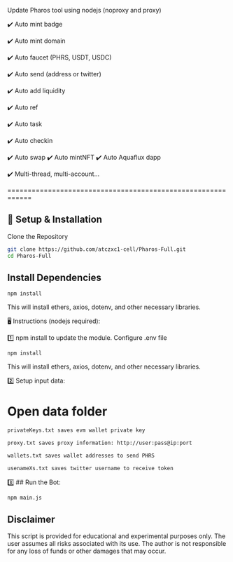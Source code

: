 Update Pharos tool using nodejs (noproxy and proxy)

✔️ Auto mint badge

✔️ Auto mint domain

✔️ Auto faucet (PHRS, USDT, USDC)

✔️ Auto send (address or twitter)

✔️ Auto add liquidity

✔️ Auto ref

✔️ Auto task

✔️ Auto checkin

✔️ Auto swap
✔️ Auto mintNFT
✔️ Auto Aquaflux dapp

✔️ Multi-thread, multi-account...

============================================================

## 🚀 Setup & Installation
Clone the Repository
```bash
git clone https://github.com/atczxc1-cell/Pharos-Full.git
cd Pharos-Full
```
## Install Dependencies
```bash
npm install
```
This will install ethers, axios, dotenv, and other necessary libraries.

🖥 Instructions (nodejs required):

1️⃣ npm install to update the module. Configure .env file
```bash
npm install
```
This will install ethers, axios, dotenv, and other necessary libraries.

2️⃣ Setup input data:

# Open data folder
```bash
privateKeys.txt saves evm wallet private key
```
```bash
proxy.txt saves proxy information: http://user:pass@ip:port
```
```bash
wallets.txt saves wallet addresses to send PHRS
```
```bash
usenameXs.txt saves twitter username to receive token
```
3️⃣ ## Run the Bot:
```bash
npm main.js
```


## Disclaimer
This script is provided for educational and experimental purposes only. The user assumes all risks associated with its use. The author is not responsible for any loss of funds or other damages that may occur.
